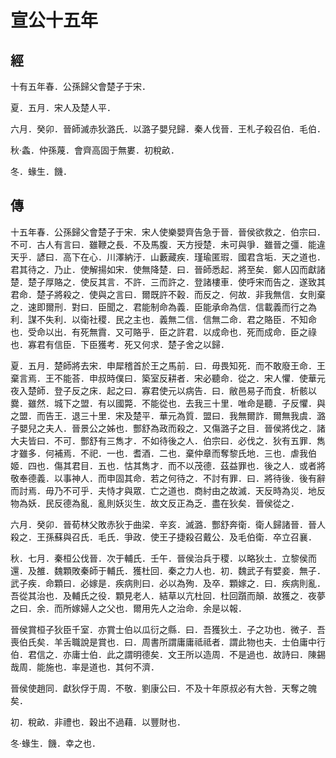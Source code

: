 # 宣公十五年
## 經

十有五年春．公孫歸父會楚子于宋．

夏．五月．宋人及楚人平．

六月．癸卯．晉師滅赤狄潞氏．以潞子嬰兒歸．秦人伐晉．王札子殺召伯．毛伯．

秋‧螽．仲孫蔑．會齊高固于無婁．初稅畝．

冬．蝝生．饑．

## 傳

十五年春．公孫歸父會楚子于宋．宋人使樂嬰齊告急于晉．晉侯欲救之．伯宗曰．不可．古人有言曰．雖鞭之長．不及馬腹．天方授楚．未可與爭．雖晉之彊．能違天乎．諺曰．高下在心．川澤納汙．山藪藏疾．瑾瑜匿瑕．國君含垢．天之道也．君其待之．乃止．使解揚如宋．使無降楚．曰．晉師悉起．將至矣．鄭人囚而獻諸楚．楚子厚賂之．使反其言．不許．三而許之．登諸樓車．使呼宋而告之．遂致其君命．楚子將殺之．使與之言曰．爾既許不穀．而反之．何故．非我無信．女則棄之．速即爾刑．對曰．臣聞之．君能制命為義．臣能承命為信．信載義而行之為利．謀不失利．以衛社稷．民之主也．義無二信．信無二命．君之賂臣．不知命也．受命以出．有死無霣．又可賂乎．臣之許君．以成命也．死而成命．臣之祿也．寡君有信臣．下臣獲考．死又何求．楚子舍之以歸．

夏．五月．楚師將去宋．申犀稽首於王之馬前．曰．毋畏知死．而不敢廢王命．王棄言焉．王不能荅．申叔時僕曰．築室反耕者．宋必聽命．從之．宋人懼．使華元夜入楚師．登子反之床．起之曰．寡君使元以病告．曰．敝邑易子而食．析骸以爨．雖然．城下之盟．有以國斃．不能從也．去我三十里．唯命是聽．子反懼．與之盟．而告王．退三十里．宋及楚平．華元為質．盟曰．我無爾詐．爾無我虞．潞子嬰兒之夫人．晉景公之姊也．酆舒為政而殺之．又傷潞子之目．晉侯將伐之．諸大夫皆曰．不可．酆舒有三雋才．不如待後之人．伯宗曰．必伐之．狄有五罪．雋才雖多．何補焉．不祀．一也．耆酒．二也．棄仲章而奪黎氏地．三也．虐我伯姬．四也．傷其君目．五也．怙其雋才．而不以茂德．茲益罪也．後之人．或者將敬奉德義．以事神人．而申固其命．若之何待之．不討有罪．曰．將待後．後有辭而討焉．毋乃不可乎．夫恃才與眾．亡之道也．商紂由之故滅．天反時為災．地反物為妖．民反德為亂．亂則妖災生．故文反正為乏．盡在狄矣．晉侯從之．

六月．癸卯．晉荀林父敗赤狄于曲梁．辛亥．滅潞．酆舒奔衛．衛人歸諸晉．晉人殺之．王孫蘇與召氏．毛氏．爭政．使王子捷殺召戴公．及毛伯衛．卒立召襄．

秋．七月．秦桓公伐晉．次于輔氏．壬午．晉侯治兵于稷．以略狄土．立黎侯而還．及雒．魏顆敗秦師于輔氏．獲杜回．秦之力人也．初．魏武子有嬖妾．無子．武子疾．命顆曰．必嫁是．疾病則曰．必以為殉．及卒．顆嫁之．曰．疾病則亂．吾從其治也．及輔氏之役．顆見老人．結草以亢杜回．杜回躓而顛．故獲之．夜夢之曰．余．而所嫁婦人之父也．爾用先人之治命．余是以報．

晉侯賞桓子狄臣千室．亦賞士伯以瓜衍之縣．曰．吾獲狄土．子之功也．微子．吾喪伯氏矣．羊舌職說是賞也．曰．周書所謂庸庸祗祗者．謂此物也夫．士伯庸中行伯．君信之．亦庸士伯．此之謂明德矣．文王所以造周．不是過也．故詩曰．陳錫哉周．能施也．率是道也．其何不濟．

晉侯使趙同．獻狄俘于周．不敬．劉康公曰．不及十年原叔必有大咎．天奪之魄矣．

初．稅畝．非禮也．穀出不過藉．以豐財也．

冬‧蝝生．饑．幸之也．

